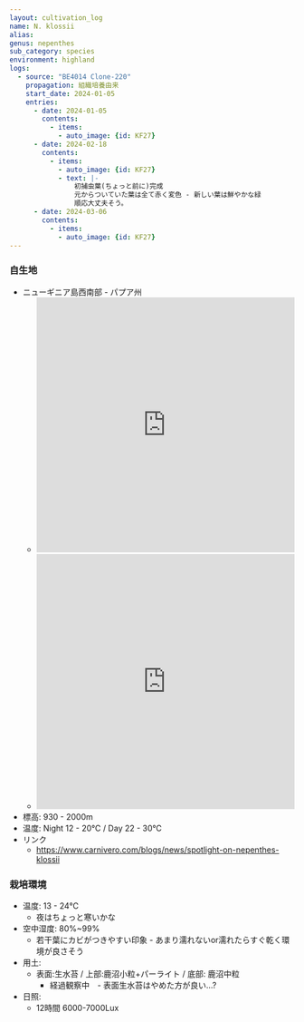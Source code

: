 ```yaml
---
layout: cultivation_log
name: N. klossii
alias:
genus: nepenthes
sub_category: species
environment: highland
logs:
  - source: "BE4014 Clone-220"
    propagation: 組織培養由来
    start_date: 2024-01-05
    entries:
      - date: 2024-01-05
        contents:
          - items:
            - auto_image: {id: KF27}
      - date: 2024-02-18
        contents:
          - items:
            - auto_image: {id: KF27}
            - text: |-
                初捕虫葉(ちょっと前に)完成
                元からついていた葉は全て赤く変色 - 新しい葉は鮮やかな緑
                順応大丈夫そう。
      - date: 2024-03-06
        contents:
          - items:
            - auto_image: {id: KF27}
---
```

### 自生地
- ニューギニア島西南部 - パプア州
  - <iframe src="https://www.google.com/maps/embed?pb=!1m18!1m12!1m3!1d707947.2308506999!2d135.939159907399!3d-3.688597076885888!2m3!1f0!2f0!3f0!3m2!1i1024!2i768!4f13.1!3m3!1m2!1s0x68221884715c6a27%3A0x3ab182ea3071e7af!2sPaniai%20Lakes!5e0!3m2!1sen!2sjp!4v1708762106175!5m2!1sen!2sjp" width="100%" height="450" style="border:0;" allowfullscreen="" loading="lazy" referrerpolicy="no-referrer-when-downgrade"></iframe>
  - <iframe src="https://www.google.com/maps/embed?pb=!1m18!1m12!1m3!1d384735.6834726944!2d138.32140964158023!3d-7.854645571845378!2m3!1f0!2f0!3f0!3m2!1i1024!2i768!4f13.1!3m3!1m2!1s0x6834dee3fbe457b1%3A0x8e90fe7df1b4af85!2sMerauke%20Regency%2C%20Papua%2C%20Indonesia!5e0!3m2!1sen!2sjp!4v1708769461017!5m2!1sen!2sjp" width="100%" height="450" style="border:0;" allowfullscreen="" loading="lazy" referrerpolicy="no-referrer-when-downgrade"></iframe>
- 標高: 930 - 2000m
- 温度: Night 12 - 20℃ / Day 22 - 30℃
- リンク
  - https://www.carnivero.com/blogs/news/spotlight-on-nepenthes-klossii

### 栽培環境
- 温度: 13 - 24℃
  - 夜はちょっと寒いかな
- 空中湿度: 80%~99%
  - 若干葉にカビがつきやすい印象 - あまり濡れないor濡れたらすぐ乾く環境が良さそう
- 用土:
  - 表面:生水苔 / 上部:鹿沼小粒+パーライト / 底部: 鹿沼中粒
    - 経過観察中　- 表面生水苔はやめた方が良い...?
- 日照:
  - 12時間 6000-7000Lux
